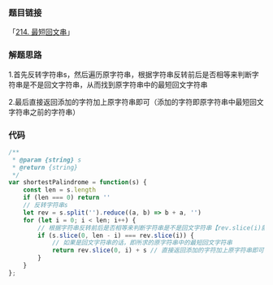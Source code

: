 ### 题目链接

「[214. 最短回文串](https://leetcode.cn/problems/shortest-palindrome/)」

### 解题思路

1.首先反转字符串s，然后遍历原字符串，根据字符串反转前后是否相等来判断字符串是不是回文字符串，从而找到原字符串中的最短回文字符串

2.最后直接返回添加的字符加上原字符串即可（添加的字符即原字符串中最短回文字符串之前的字符串）

### 代码

```javascript
/**
 * @param {string} s
 * @return {string}
 */
var shortestPalindrome = function(s) {
    const len = s.length
    if (len === 0) return ''
    // 反转字符串s
    let rev = s.split('').reduce((a, b) => b + a, '')
    for (let i = 0; i < len; i++) {
        // 根据字符串反转前后是否相等来判断字符串是不是回文字符串【rev.slice(i)就是s.slice(0, len - i)的反转字符串】
        if (s.slice(0, len - i) === rev.slice(i)) {
            // 如果是回文字符串的话，即所求的原字符串中的最短回文字符串
            return rev.slice(0, i) + s // 直接返回添加的字符加上原字符串即可
        }
    }
};
```

